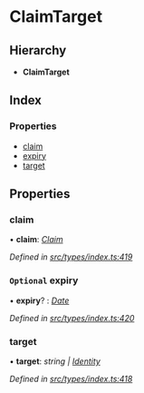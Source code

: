 # ClaimTarget

## Hierarchy

* **ClaimTarget**

## Index

### Properties

* [claim](claimtarget.md#claim)
* [expiry](claimtarget.md#optional-expiry)
* [target](claimtarget.md#target)

## Properties

### claim

• **claim**: [_Claim_](../globals.md#claim)

_Defined in_ [_src/types/index.ts:419_](https://github.com/PolymathNetwork/polymesh-sdk/blob/5b409784/src/types/index.ts#L419)

### `Optional` expiry

• **expiry**? : [_Date_](../enums/transactionargumenttype.md#date)

_Defined in_ [_src/types/index.ts:420_](https://github.com/PolymathNetwork/polymesh-sdk/blob/5b409784/src/types/index.ts#L420)

### target

• **target**: _string \|_ [_Identity_](../classes/identity.md)

_Defined in_ [_src/types/index.ts:418_](https://github.com/PolymathNetwork/polymesh-sdk/blob/5b409784/src/types/index.ts#L418)


